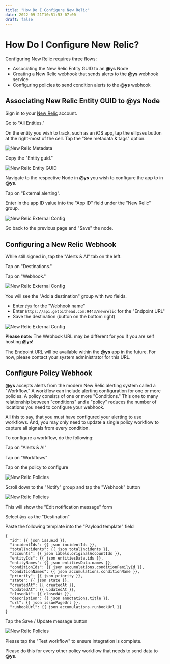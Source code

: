 ```yaml
---
title: "How Do I Configure New Relic"
date: 2022-09-21T10:51:53-07:00
draft: false
---
```


# How Do I Configure New Relic?

Configuring New Relic requires three flows:
- Associating the New Relic Entity GUID to an **@ys** Node
- Creating a New Relic webhook that sends alerts to the **@ys** webhook service
- Configuring policies to send condition alerts to the **@ys** webhook

## Associating New Relic Entity GUID to **@ys** Node

Sign in to your [New Relic](https://www.newrelic.com) account.

Go to "All Entities."

On the entity you wish to track, such as an iOS app, tap the ellipses button at the right-most of the cell.
Tap the "See metadata & tags" option.

![New Relic Metadata](/help/img/new-relic-metadata.png)

Copy the "Entity guid."

![New Relic Entity GUID](/help/img/new-relic-entity-guid.png)

Navigate to the respective Node in **@ys** you wish to configure the app to in **@ys**.

Tap on "External alerting".

Enter in the app ID value into the "App ID" field under the "New Relic" group.

![New Relic External Config](/help/img/new-relic-external-config.png)

Go back to the previous page and "Save" the node.

## Configuring a New Relic Webhook

While still signed in, tap the "Alerts & AI" tab on the left.

Tap on "Destinations."

Tap on "Webhook."

![New Relic External Config](/help/img/new-relic-destinations.png)

You will see the "Add a destination" group with two fields.

- Enter `@ys` for the "Webhook name"
- Enter `https://api.getbithead.com:9443/newrelic` for the "Endpoint URL"
- Save the destination (button on the bottom right)

![New Relic External Config](/help/img/new-relic-webhook.png)

**Please note:** The Webhook URL may be different for you if you are self hosting **@ys**!

The Endpoint URL will be available within the **@ys** app in the future. For now, please contact your system administrator for this URL.

## Configure Policy Webhook

**@ys** accepts alerts from the modern New Relic alerting system called a "Workflow." A workflow can include alerting configuration for one or more policies. A policy consists of one or more "Conditions." This one to many relationship between "conditions" and a "policy" reduces the number of locations you need to configure your webhook.

All this to say, that you must have configured your alerting to use workflows. And, you may only need to update a single policy workflow to capture all signals from every condition.

To configure a workflow, do the following:

Tap on "Alerts & AI"

Tap on "Workflows"

Tap on the policy to configure

![New Relic Policies](/help/img/new-relic-policies.png)

Scroll down to the "Notify" group and tap the "Webhook" button

![New Relic Policies](/help/img/new-relic-policy-add-webhook.png)

This will show the "Edit notification message" form

Select `@ys` as the "Destination"

Paste the following template into the "Payload template" field

```
{
  "id": {{ json issueId }},
  "incidentIds": {{ json incidentIds }},
  "totalIncidents": {{ json totalIncidents }},
  "accounts": {{ json labels.originalAccountIds }},
  "entityIds": {{ json entitiesData.ids }},
  "entityNames": {{ json entitiesData.names }},
  "conditionIds": {{ json accumulations.conditionFamilyId }},
  "conditionNames": {{ json accumulations.conditionName }},
  "priority": {{ json priority }},
  "state": {{ json state }},
  "createdAt": {{ createdAt }},
  "updatedAt": {{ updatedAt }},
  "closedAt": {{ closedAt }},
  "description": {{ json annotations.title }},
  "url": {{ json issuePageUrl }},
  "runbookUrl": {{ json accumulations.runbookUrl }}
}

```

Tap the Save / Update message button

![New Relic Policies](/help/img/new-relic-policy-webhook-config.png)

Please tap the "Test workflow" to ensure integration is complete.

Please do this for every other policy workflow that needs to send data to **@ys**.
